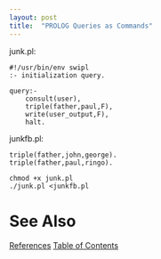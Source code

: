 ```yaml
---
layout: post
title:  "PROLOG Queries as Commands"
---
```

junk.pl:
```
#!/usr/bin/env swipl
:- initialization query.

query:-
    consult(user),
    triple(father,paul,F),
    write(user_output,F),
    halt.

```

junkfb.pl:
```
triple(father,john,george).
triple(father,paul,ringo).
```

```
chmod +x junk.pl
./junk.pl <junkfb.pl
```
# See Also

[References](https://guitarvydas.github.io/2021/01/14/References.html)
[Table of Contents](https://guitarvydas.github.io/2021/12/10/Table-of-Contents-Dec-01-2021.html)

<script src="https://utteranc.es/client.js" 
        repo="guitarvydas/guitarvydas.github.io" 
        issue-term="pathname" 
        theme="github-light" 
        crossorigin="anonymous" 
        async> 
</script> 
